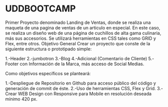 # UDDBOOTCAMP
Primer Proyecto denominado Landing de Ventas, donde se realiza una maqueta de una pagina de ventas de un articulo en especial. En este caso, se realiza un diseño web de una página de cuchillos de alta gama culinaria, más sus accesorios.
Se utilizará herramientas en CSS tales como GRID y Flex, entre otros.
Objetivo General
Crear un proyecto que conste de la siguiente estructura o prototipado simple:

1.-Header
2.-jumbotron
3.-Blog
4.-Adicional (Comentario de Cliente)
5.-Footer con Información de la Marca, más acceso de Social Medias.

Como objetivos específicos se planteará:

1.-Despliegue de Repositorio en Github para acceso público del código y generación de commit de éste.
2.-Uso de herramientas CSS, Flex y Grid.
3.-Crear WEB Design con Responsive para Mobile en resolución deseada mínimo 420 px.
